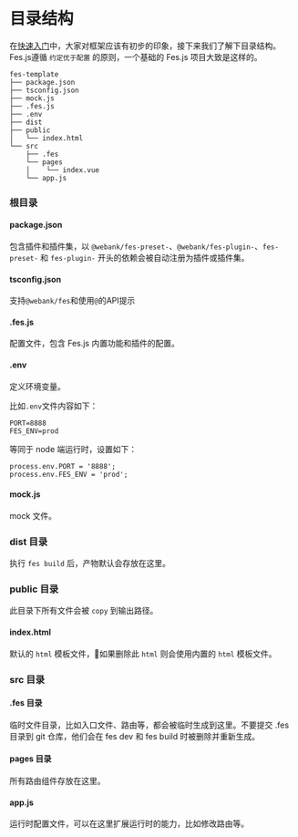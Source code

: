 # 目录结构

在[快速入门](./getting-started.html)中，大家对框架应该有初步的印象，接下来我们了解下目录结构。Fes.js遵循 `约定优于配置` 的原则，一个基础的 Fes.js 项目大致是这样的。
```
fes-template
├── package.json
├── tsconfig.json
├── mock.js
├── .fes.js
├── .env
├── dist
├── public
│   └── index.html
└── src
    ├── .fes
    └── pages
    │    └── index.vue
    └── app.js
```

### 根目录

#### package.json
包含插件和插件集，以 `@webank/fes-preset-`、`@webank/fes-plugin-`、`fes-preset-` 和 `fes-plugin-` 开头的依赖会被自动注册为插件或插件集。

#### tsconfig.json
支持`@webank/fes`和使用`@`的API提示

#### .fes.js
配置文件，包含 Fes.js 内置功能和插件的配置。

#### .env
定义环境变量。

比如`.env`文件内容如下：
```
PORT=8888
FES_ENV=prod
```
等同于 node 端运行时，设置如下：
```
process.env.PORT = '8888';
process.env.FES_ENV = 'prod';
```

#### mock.js
mock 文件。

### dist 目录
执行 `fes build` 后，产物默认会存放在这里。

### public 目录
此目录下所有文件会被 `copy` 到输出路径。

#### index.html
默认的 `html` 模板文件，如果删除此 `html` 则会使用内置的 `html` 模板文件。

### src 目录

#### .fes 目录
临时文件目录，比如入口文件、路由等，都会被临时生成到这里。不要提交 .fes 目录到 git 仓库，他们会在 fes dev 和 fes build 时被删除并重新生成。

#### pages 目录
所有路由组件存放在这里。

#### app.js
运行时配置文件，可以在这里扩展运行时的能力，比如修改路由等。
